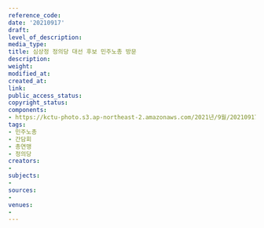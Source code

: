 ```yaml
---
reference_code: 
date: '20210917'
draft: 
level_of_description: 
media_type: 
title: 심상정 정의당 대선 후보 민주노총 방문
description: 
weight: 
modified_at: 
created_at: 
link: 
public_access_status: 
copyright_status: 
components:
- https://kctu-photo.s3.ap-northeast-2.amazonaws.com/2021년/9월/20210917-심상정+정의당+대선+후보+민주노총+방문_민주노총_간담회_총연맹_정의당/_1D25669.jpg
tags:
- 민주노총
- 간담회
- 총연맹
- 정의당
creators:
- 
subjects:
- 
sources:
- 
venues:
- 
---
```

